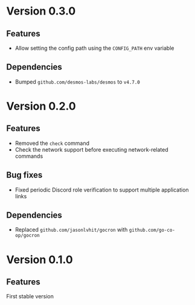 # Version 0.3.0
## Features 
- Allow setting the config path using the `CONFIG_PATH` env variable

## Dependencies
- Bumped `github.com/desmos-labs/desmos` to `v4.7.0`

# Version 0.2.0 
## Features
- Removed the `check` command
- Check the network support before executing network-related commands

## Bug fixes
- Fixed periodic Discord role verification to support multiple application links

## Dependencies
- Replaced `github.com/jasonlvhit/gocron` with `github.com/go-co-op/gocron`

# Version 0.1.0
## Features
First stable version
